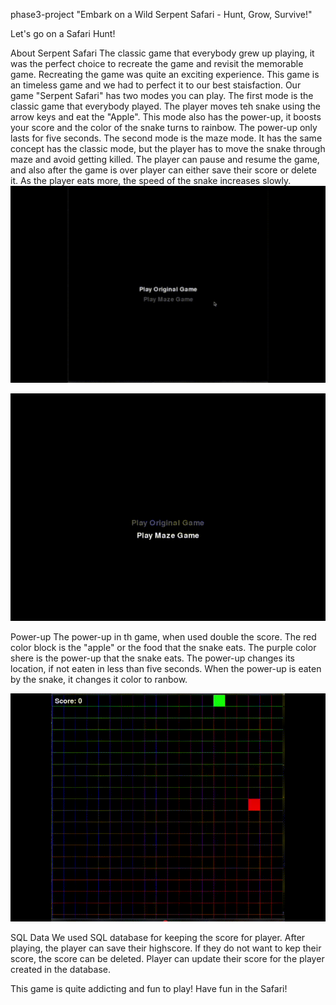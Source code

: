 phase3-project
"Embark on a Wild Serpent Safari - Hunt, Grow, Survive!"

Let's go on a Safari Hunt!

About Serpent Safari
The classic game that everybody grew up playing, it was the perfect choice to recreate the game and revisit the memorable game. Recreating the game was quite an exciting experience. This game is an timeless game and we had to perfect it to our best staisfaction. Our game "Serpent Safari" has two modes you can play. The first mode is the classic game that everybody played. The player moves teh snake using the arrow keys and eat the "Apple". This mode also has the power-up, it boosts your score and the color of the snake turns to rainbow. The power-up only lasts for five seconds. The second mode is the maze mode. It has the same concept has the classic mode, but the player has to move the snake through maze and avoid getting killed. The player can pause and resume the game, and also after the game is over player can either save their score or delete it. As the player eats more, the speed of the snake increases slowly.
![classic game](<The Classic Game Gif.gif>)


![maze mode ](<The Maze Game Gif.gif>)

Power-up
The power-up in th game, when used double the score. The red color block is the "apple" or the food that the snake eats. The purple color shere is the power-up that the snake eats. The power-up changes its location, if not eaten in less than five seconds. When the power-up is eaten by the snake, it changes it color to ranbow.

![power up](<The Power Up Gif.gif>)

SQL Data
We used SQL database for keeping the score for player. After playing, the player can save their highscore. If they do not want to kep their score, the score can be deleted. Player can update their score for the player created in the database.



This game is quite addicting and fun to play! Have fun in the Safari!